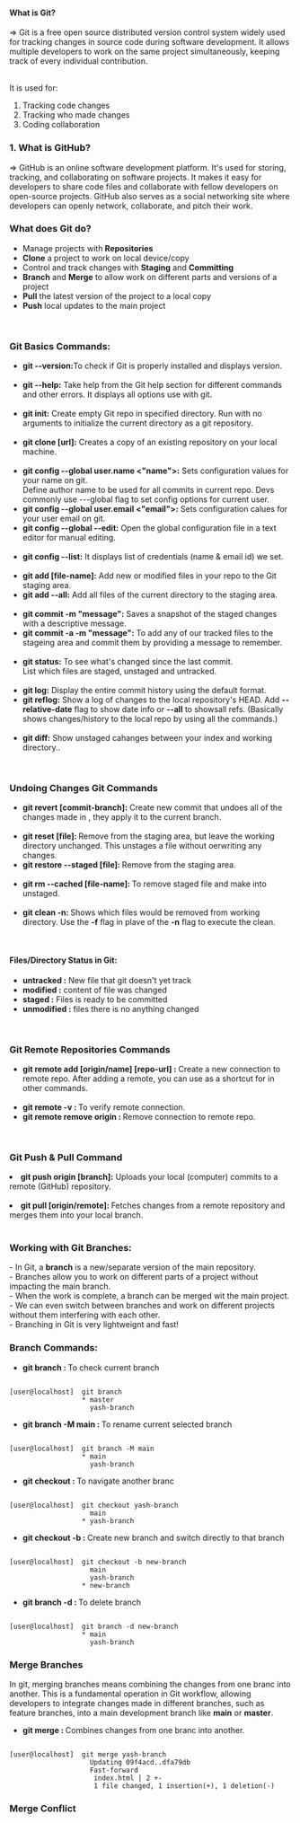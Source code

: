 #### What is Git?
=> Git is a free open source distributed version control system widely used for tracking changes in source code during software development. It allows multiple developers to work on the same project simultaneously, keeping track of every individual contribution. <br><br>

It is used for:
1. Tracking code changes <br>
2. Tracking who made changes <br>
3. Coding collaboration 


<h3> 1. What is GitHub? </h3>
=> GitHub is an online software development platform. It's used for storing, tracking, and collaborating on software projects. It makes it easy for developers to share code files and collaborate with fellow developers on open-source projects. GitHub also serves as a social networking site where developers can openly network, collaborate, and pitch their work.


<h3> What does Git do?</h3>
<ul>
  <li> Manage projects with <b>Repositories</b </li>
  <li> <b>Clone</b> a project to work on local device/copy </li>
  <li> Control and track changes with <b>Staging</b> and <b>Committing</b> </li>
  <li> <b>Branch</b> and <b>Merge</b> to allow work on different parts and versions of a project </li>
  <li> <b>Pull</b> the latest version of the project to a local copy </li>
  <li> <b>Push</b> local updates to the main project </li>
</ul>

<br>

<h3> Git Basics Commands:</h3>

<ul>
  <li><b>git --version:</b>To check if Git is properly installed and displays version.</li>

<br>

<li><b>git --help:</b> Take help from the Git help section for different commands and other errors. It displays all options use with git.</li>

<br>

<li><b>git init:</b> Create empty Git repo in specified directory. Run with no arguments to initialize the current directory as a git repository.</li>

<br>

<li><b> git clone [url]:</b> Creates a copy of an existing repository on your local machine.</li>

<br>

<li><b> git config --global user.name <"name">:</b> Sets configuration values for your name on git. <br> Define author name to be used for all commits in current repo. Devs commonly use ---global flag to set config options for current user.</li>
<li><b> git config --global user.email <"email">:</b> Sets configuration calues for your user email on git.</li>
<li><b> git config --global --edit:</b> Open the global configuration file in a text editor for manual editing.</li>

<br>
  
<li><b> git config --list:</b> It displays list of credentials (name & email id) we set.</li>

<br>

<li><b> git add [file-name]:</b> Add new or modified files in your repo to the Git staging area.</li>
<li><b> git add --all:</b> Add all files of the current directory to the staging area.</li>
  
<br>

<li><b> git commit -m "message":</b> Saves a snapshot of the staged changes with a descriptive message.</li>
<li><b> git commit -a -m "message":</b> To add any of our tracked files to the stageing area and commit them by providing a message to remember.</li>

<br>

<li><b> git status:</b> To see what's changed since the last commit. <br> List which files are staged, unstaged and untracked.</li>

<br>

 <li><b> git log:</b> Display the entire commit history using the default format.</li>
 <li><b> git reflog:</b> Show a log of changes to the local repository's HEAD. Add <b>--relative-date</b> flag to show date info or <b>--all</b> to showsall refs. (Basically shows changes/history to the local repo by using all the commands.)</li>

<br>

<li><b> git diff:</b> Show unstaged cahanges between your index and working directory..</li>

</ul>

<br>

<h3> Undoing Changes Git Commands </h3>

<ul>
  <li><b> git revert [commit-branch]:</b> Create new commit that undoes all of the changes made in <commit>, they apply it to the current branch.</li>

<br>

  <li><b> git reset [file]: </b>Remove <file> from the staging area, but leave the working directory unchanged. This unstages a file without oerwriting any changes.</li>
  <li><b> git restore --staged [file]: </b>Remove <file> from the staging area.</li>

  <br>
  
  <li><b> git rm --cached [file-name]: </b>To remove staged file and make into unstaged.</li>

  <br>

  <li><b> git clean -n: </b>Shows which files would be removed from working directory. Use the <b>-f</b> flag in plave of the <b>-n</b> flag to execute the clean.</li>

</ul>

<br>

<h4> Files/Directory Status in Git: </h4>
<ul>
  <li><b>untracked :</b> New file that git doesn't yet track</li>
  <li><b>modified :</b> content of file was changed</li>
  <li><b>staged :</b> Files is ready to be committed</li>
  <li><b>unmodified :</b> files there is no anything changed</li>
</ul>

<br>

<h3> Git Remote Repositories Commands </h3>

<ul>

  <li><b> git remote add [origin/name] [repo-url] : </b>Create a new connection to remote repo. After adding a remote, you can use <origin/name> as a shortcut for <url> in other commands.</li>
  
  <br>
  
  <li><b> git remote -v : </b>To verify remote connection.</li>

  <li><b> git remote remove origin : </b>Remove connection to remote repo.</li>

</ul>

<br>
<h3> Git Push & Pull Command </h3>

  <li><b> git push origin [branch]:</b> Uploads your local (computer) commits to a remote (GitHub) repository.</li>

  <br>

  <li><b> git pull [origin/remote]: </b>Fetches changes from a remote repository and merges them into your local branch.</li>

  <br>

</ul>



<h3> Working with Git Branches: </h3>
- In Git, a <b>branch</b> is a new/separate version of the main repository. <br>
- Branches allow you to work on different parts of a project without impacting the main branch. <br>
- When the work is complete, a branch can be merged wit the main project. <br>
- We can even switch between branches and work on different projects without them interfering with each other. <br>
- Branching in Git is very lightweignt and fast! <br>


<h3>Branch Commands: </h3>
<ul>
  <li><b> git branch : </b>To check current branch</li>
</ul>

```console

[user@localhost]  git branch
                  * master
                    yash-branch

```

<ul>
  <li><b> git branch -M main : </b>To rename current selected branch</li>
</ul>

```console

[user@localhost]  git branch -M main
                  * main
                    yash-branch

```

<ul>
  <li><b> git checkout <branch-name> : </b>To navigate another branc</li>
</ul>

```console

[user@localhost]  git checkout yash-branch
                    main
                  * yash-branch

```
<ul>
  <li><b> git checkout -b <new-branch-name> : </b>Create new branch and switch directly to that branch</li>
</ul>

```console

[user@localhost]  git checkout -b new-branch
                    main
                    yash-branch
                  * new-branch

```
<ul>
  <li><b> git branch -d <branch-name> : </b>To delete branch</li>
</ul>

```console

[user@localhost]  git branch -d new-branch
                  * main
                    yash-branch

```

<h3> Merge Branches </h3>
In git, merging branches means combining the changes from one branc into another. This is a fundamental operation in Git workflow, allowing developers to integrate changes made in different branches, such as feature branches, into a main development branch like <b>main</b> or <b>master</b>.

<ul>
  <li><b> git merge : </b>Combines changes from one branc into another.</li>
</ul>

```console

[user@localhost]  git merge yash-branch
                    Updating 09f4acd..dfa79db
                    Fast-forward
                     index.html | 2 +-
                     1 file changed, 1 insertion(+), 1 deletion(-)

```

<h3> Merge Conflict </h3>


